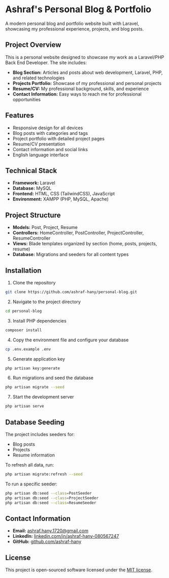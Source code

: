 # Ashraf's Personal Blog & Portfolio

A modern personal blog and portfolio website built with Laravel, showcasing my professional experience, projects, and blog posts.

## Project Overview

This is a personal website designed to showcase my work as a Laravel/PHP Back End Developer. The site includes:

- **Blog Section:** Articles and posts about web development, Laravel, PHP, and related technologies
- **Projects Portfolio:** Showcase of my professional and personal projects
- **Resume/CV:** My professional background, skills, and experience
- **Contact Information:** Easy ways to reach me for professional opportunities

## Features

- Responsive design for all devices
- Blog posts with categories and tags
- Project portfolio with detailed project pages
- Resume/CV presentation
- Contact information and social links
- English language interface

## Technical Stack

- **Framework:** Laravel
- **Database:** MySQL
- **Frontend:** HTML, CSS (TailwindCSS), JavaScript
- **Environment:** XAMPP (PHP, MySQL, Apache)

## Project Structure

- **Models:** Post, Project, Resume
- **Controllers:** HomeController, PostController, ProjectController, ResumeController
- **Views:** Blade templates organized by section (home, posts, projects, resume)
- **Database:** Migrations and seeders for all content types

## Installation

1. Clone the repository
```bash
git clone https://github.com/ashraf-hany/personal-blog.git
```

2. Navigate to the project directory
```bash
cd personal-blog
```

3. Install PHP dependencies
```bash
composer install
```

4. Copy the environment file and configure your database
```bash
cp .env.example .env
```

5. Generate application key
```bash
php artisan key:generate
```

6. Run migrations and seed the database
```bash
php artisan migrate --seed
```

7. Start the development server
```bash
php artisan serve
```

## Database Seeding

The project includes seeders for:
- Blog posts
- Projects
- Resume information

To refresh all data, run:
```bash
php artisan migrate:refresh --seed
```

To run a specific seeder:
```bash
php artisan db:seed --class=PostSeeder
php artisan db:seed --class=ProjectSeeder
php artisan db:seed --class=ResumeSeeder
```

## Contact Information

- **Email:** [ashraf.hany.1720@gmail.com](mailto:ashrafhany283@gmail.com)
- **LinkedIn:** [linkedin.com/in/ashraf-hany-080567247](https://www.linkedin.com/in/ashraf-hany-080567247)
- **GitHub:** [github.com/ashraf-hany](https://github.com/ashraf-hany)

## License

This project is open-sourced software licensed under the [MIT license](https://opensource.org/licenses/MIT).

